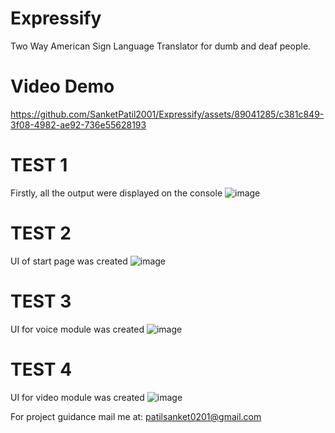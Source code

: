 # Expressify
Two Way American Sign Language Translator for dumb and deaf people.

# Video Demo
https://github.com/SanketPatil2001/Expressify/assets/89041285/c381c849-3f08-4982-ae92-736e55628193


# TEST 1
Firstly, all the output were displayed on the console
![image](https://user-images.githubusercontent.com/89041285/227239399-a01e1b83-3dda-4ad1-8a83-7adfd4a3ba99.png)

# TEST 2
UI of start page was created
![image](https://user-images.githubusercontent.com/89041285/227241317-9ace876d-a44f-48a7-9eda-a749d59fdd62.png)

# TEST 3
UI for voice module was created
![image](https://user-images.githubusercontent.com/89041285/227241694-f2098a18-0a1c-4d6a-b094-9e972e8acb76.png)

# TEST 4
UI for video module was created
![image](https://user-images.githubusercontent.com/89041285/227242314-cfe4c928-23e5-4d1e-b2ec-f876bac87a59.png)



For project guidance mail me at: patilsanket0201@gmail.com

